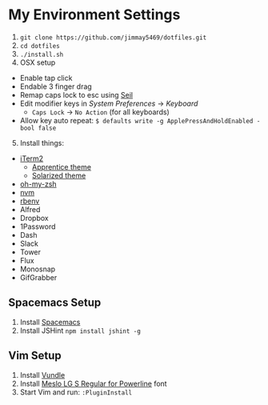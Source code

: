 My Environment Settings
=======================

1. `git clone https://github.com/jimmay5469/dotfiles.git`
2. `cd dotfiles`
3. `./install.sh`
4. OSX setup
  - Enable tap click
  - Endable 3 finger drag
  - Remap caps lock to esc using [Seil](https://pqrs.org/osx/karabiner/seil.html.en)
  - Edit modifier keys in _System Preferences_ -> _Keyboard_
    - `Caps Lock` -> `No Action` (for all keyboards)
  - Allow key auto repeat: `$ defaults write -g ApplePressAndHoldEnabled -bool false`
5. Install things:
  - [iTerm2](http://iterm2.com/)
    - [Apprentice theme](https://github.com/romainl/iterm2-colorschemes)
    - [Solarized theme](http://ethanschoonover.com/solarized)
  - [oh-my-zsh](https://github.com/robbyrussell/oh-my-zsh)
  - [nvm](https://github.com/creationix/nvm)
  - [rbenv](https://github.com/sstephenson/rbenv)
  - Alfred
  - Dropbox
  - 1Password
  - Dash
  - Slack
  - Tower
  - Flux
  - Monosnap
  - GifGrabber

Spacemacs Setup
---------------
1. Install [Spacemacs](https://github.com/syl20bnr/spacemacs)
2. Install JSHint `npm install jshint -g`

Vim Setup
---------
1. Install [Vundle](https://github.com/gmarik/Vundle.vim)
2. Install [Meslo LG S Regular for Powerline](https://github.com/Lokaltog/powerline-fonts/blob/master/Meslo/Meslo%20LG%20S%20Regular%20for%20Powerline.otf) font
3. Start Vim and run: `:PluginInstall`
